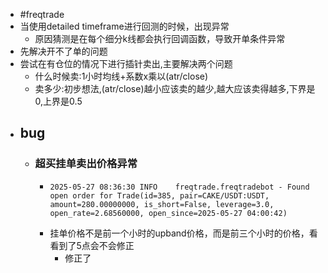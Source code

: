- #freqtrade
- 当使用detailed timeframe进行回测的时候，出现异常
	- 原因猜测是在每个细分k线都会执行回调函数，导致开单条件异常
- 先解决开不了单的问题
- 尝试在有仓位的情况下进行插针卖出,主要解决两个问题
	- 什么时候卖:1小时均线+系数x乘以(atr/close)
	- 卖多少:初步想法,(atr/close)越小应该卖的越少,越大应该卖得越多,下界是0,上界是0.5
- ## bug
	- ### 超买挂单卖出价格异常
		- ```
		  2025-05-27 08:36:30 INFO    freqtrade.freqtradebot - Found open order for Trade(id=385, pair=CAKE/USDT:USDT, amount=280.00000000, is_short=False, leverage=3.0, open_rate=2.68560000, open_since=2025-05-27 04:00:42)
		  ```
		- 挂单价格不是前一个小时的upband价格，而是前三个小时的价格，看看到了5点会不会修正
			- 修正了